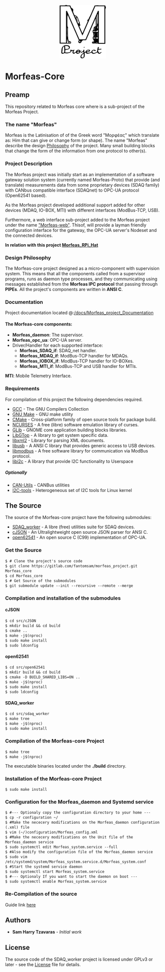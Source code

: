 <div align="center"> <img src="./Docs/Morfeas_project_Documentation/ArtWork/Morfeas_logo.png" width="150"> </div>

# Morfeas-Core

## Preamp
This repository related to Morfeas core where is a sub-project of the Morfeas Project.

### The name "Morfeas"
Morfeas is the Latinisation of of the Greek word "Μορφέας" which translate as:
Him that can give or change form (or shape). The name "Morfeas" describe the design [Philosophy](#design-philosophy)
of the project. Many small building blocks that change the form of the information from one protocol to other(s).

### Project Description
The Morfeas project was initially start as an implementation of a software gateway solution system
(currently named Morfeas-Proto) that provide (and translate) measurements data from some proprietary devices (SDAQ family)
with CANbus compatible interface (SDAQnet) to OPC-UA protocol (Open62541 based).

As the Morfeas project developed additional support added for other devices (MDAQ, IO-BOX, MTI) with different interfaces (ModBus-TCP, USB).

Furthermore, a web interface sub-project added to the Morfeas project under the name ["Morfeas-web"](https://gitlab.com/fantomsam/morfeas_web).
Thisof, will provide a layman friendly configuration interface for the gateway, the OPC-UA server's Nodeset and the connected devices.

**In relation with this project [Morfeas_RPi_Hat](./src/Morfeas_RPi_Hat)**
### Design Philosophy
The Morfeas-core project designed as a micro-component with supervision system.
This means that all the components called from a supervisor programs,
runs as daemon type processes, and they communicating using messages established from the **Morfeas IPC protocol**
that passing through **PIPEs**. All the project's components are written in **ANSI C**.

### Documentation
Project documentation located @:[/docs/Morfeas_project_Documentation](./docs/Morfeas_project_Documentation)

#### The Morfeas-core components:
* **Morfeas_daemon**: The supervisor.
* **Morfeas_opc_ua**: OPC-UA server.
* Driver/Handler for each supported interface:
  * **Morfeas_SDAQ_if**: SDAQ_net handler.
  * **Morfeas_MDAQ_if**: ModBus-TCP handler for MDAQs.
  * **Morfeas_IOBOX_if**: ModBus-TCP handler for IO-BOXes.
  * **Morfeas_MTI_if**: ModBus-TCP and USB  handler for MTIs.

**MTI**: Mobile Telemetry Interface.

### Requirements
For compilation of this project the following dependencies required.
* [GCC](https://gcc.gnu.org/) - The GNU Compilers Collection
* [GNU Make](https://www.gnu.org/software/make/) - GNU make utility
* [CMake](https://cmake.org/) - Cross-platform family of open source tools for package build.
* [NCURSES](https://www.gnu.org/software/ncurses/ncurses.html) - A free (libre) software emulation library of curses.
* [GLib](https://wiki.gnome.org/Projects/GLib) - GNOME core application building blocks libraries.
* [LibGTop](https://developer.gnome.org/libgtop/stable/) - A library to get system specific data.
* [libxml2](http://xmlsoft.org/) - Library for parsing XML documents.
* [libusb](https://libusb.info/) - A ANSI C library that provides generic access to USB devices.
* [libmodbus](https://www.libmodbus.org/) - A free software library for communication via ModBus protocol.
* [libi2c](https://packages.debian.org/jessie/libi2c-dev) - A library that provide I2C functionality to Userspace

##### Optionally
* [CAN-Utils](https://elinux.org/Can-utils) - CANBus utilities
* [I2C-tools](https://packages.debian.org/jessie/i2c-tools) - Heterogeneous set of I2C tools for Linux kernel

## The Source
The source of the Morfeas-core project have the following submodules:
* [SDAQ_worker](https://gitlab.com/fantomsam/sdaq-worker) - A libre (free) utilities suite for SDAQ devices.
* [cJSON](https://github.com/DaveGamble/cJSON) - An Ultralightweight open source JSON parser for ANSI C.
* [open62541](https://open62541.org/) - An open source C (C99) implementation of OPC-UA.

### Get the Source
```
$ # Clone the project's source code
$ git clone https://gitlab.com/fantomsam/morfeas_project.git Morfeas_core
$ cd Morfeas_core
$ # Get Source of the submodules
$ git submodule update --init --recursive --remote --merge
```
### Compilation and installation of the submodules

#### cJSON
```
$ cd src/cJSON
$ mkdir build && cd build
$ cmake ..
$ make -j$(nproc)
$ sudo make install
$ sudo ldconfig
```
#### open62541
```
$ cd src/open62541
$ mkdir build && cd build
$ cmake -D BUILD_SHARED_LIBS=ON ..
$ make -j$(nproc)
$ sudo make install
$ sudo ldconfig
```
#### SDAQ_worker
```
$ cd src/sdaq_worker
$ make tree
$ make -j$(nproc)
$ sudo make install
```
### Compilation of the Morfeas-core Project
```
$ make tree
$ make -j$(nproc)
```
The executable binaries located under the **./build** directory.

### Installation of the Morfeas-core Project
```
$ sudo make install
```
### Configuration for the Morfeas_daemon and Systemd service
```
$ #--- Optionaly copy the configuration directory to your home ---
$ cp -r configuration ~/
$ #Make the nececery modifications on the Morfeas_daemon configuration (.xml) file
$ vim (~/)configuration/Morfeas_config.xml
$ #Make the nececery modifications on the Unit file of the Morfeas_daemon service
$ sudo systemctl edit Morfeas_system.service --full
$ #Also modify the configuration file of the Morfeas_daemon service
$ sudo vim /etc/systemd/system/Morfeas_system.service.d/Morfeas_system.conf
$ #Start the systemd service daemon
$ sudo systemctl start Morfeas_system.service
$ #--- Optionaly If you want to start the daemon on boot ---
$ sudo systemctl enable Morfeas_system.service
```
### Re-Compilation of the source
Guide link [here](./RE-INSTALL.md) 

## Authors
* **Sam Harry Tzavaras** - *Initial work*

## License
The source code of the SDAQ_worker project is licensed under GPLv3 or later - see the [License](LICENSE) file for details.


